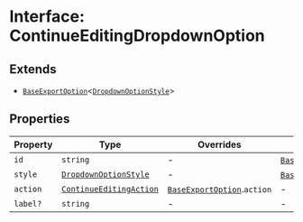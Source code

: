 # Interface: ContinueEditingDropdownOption

## Extends

- [`BaseExportOption`](base-export-option.md)<[`DropdownOptionStyle`](dropdown-option-style.md)\>

## Properties

| Property | Type | Overrides | Inherited from |
| ------ | ------ | ------ | ------ |
| `id` | `string` | - | [`BaseExportOption`](base-export-option.md).`id` |
| `style` | [`DropdownOptionStyle`](dropdown-option-style.md) | - | [`BaseExportOption`](base-export-option.md).`style` |
| `action` | [`ContinueEditingAction`](../type-aliases/continue-editing-action.md) | [`BaseExportOption`](base-export-option.md).`action` | - |
| `label?` | `string` | - | - |
